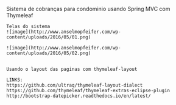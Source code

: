 Sistema de cobranças para condominio usando Spring MVC com Thymeleaf
	
	Telas do sistema
	![image](http://www.anselmopfeifer.com/wp-content/uploads/2016/05/01.png)
	
	![image](http://www.anselmopfeifer.com/wp-content/uploads/2016/05/02.png)
	
	
	Usando o layout das paginas com thymeleaf-layout
    		
	LINKS:
	https://github.com/ultraq/thymeleaf-layout-dialect
	https://github.com/thymeleaf/thymeleaf-extras-eclipse-plugin
	http://bootstrap-datepicker.readthedocs.io/en/latest/
